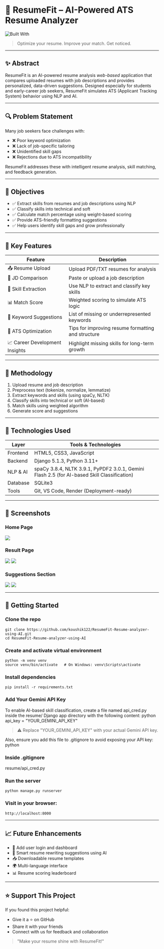 # 💼 ResumeFit – AI-Powered ATS Resume Analyzer

![Built With](https://img.shields.io/badge/Built%20With-Django%20%7C%20HTML%20%7C%20CSS%20%7C%20JavaScript-blue.svg)

> Optimize your resume. Improve your match. Get noticed.

---
## ✨ Abstract

ResumeFit is an AI-powered resume analysis *web-based* application that compares uploaded resumes with job descriptions and provides personalized, data-driven suggestions. Designed especially for students and early-career job seekers, ResumeFit simulates ATS (Applicant Tracking System) behavior using NLP and AI.

---
## 🔍 Problem Statement

Many job seekers face challenges with:

- ❌ Poor keyword optimization
- ❌ Lack of job-specific tailoring
- ❌ Unidentified skill gaps
- ❌ Rejections due to ATS incompatibility

ResumeFit addresses these with intelligent resume analysis, skill matching, and feedback generation.

---
## 🎯 Objectives

- ✅ Extract skills from resumes and job descriptions using NLP
- ✅ Classify skills into technical and soft
- ✅ Calculate match percentage using weight-based scoring
- ✅ Provide ATS-friendly formatting suggestions
- ✅ Help users identify skill gaps and grow professionally

---
## 🧰 Key Features

| Feature                        | Description                                        |
| ------------------------------ | -------------------------------------------------- |
| 📤 Resume Upload               | Upload PDF/TXT resumes for analysis                |
| 📝 JD Comparison               | Paste or upload a job description                  |
| 🧠 Skill Extraction            | Use NLP to extract and classify key skills         |
| 📊 Match Score                 | Weighted scoring to simulate ATS logic             |
| 🧾 Keyword Suggestions         | List of missing or underrepresented keywords       |
| 🧱 ATS Optimization            | Tips for improving resume formatting and structure |
| 📈 Career Development Insights | Highlight missing skills for long-term growth      |

---
## 🧪 Methodology

1. Upload resume and job description
2. Preprocess text (tokenize, normalize, lemmatize)
3. Extract keywords and skills (using spaCy, NLTK)
4. Classify skills into technical or soft (AI-based)
5. Match skills using weighted algorithm
6. Generate score and suggestions

---
## 🧠 Technologies Used

| Layer        | Tools & Technologies                                                                        |
| -------- | ------------------------------------------------------------------------------------------- |
| Frontend     | HTML5, CSS3, JavaScript                                                                     |
| Backend      | Django 5.1.3, Python 3.11+                                                                  |
| NLP & AI     | spaCy 3.8.4, NLTK 3.9.1, PyPDF2 3.0.1, Gemini Flash 2.5 (for AI-based Skill Classification) |
| Database     | SQLite3                                                                                     |
| Tools        | Git, VS Code, Render (Deployment-ready)                                                     |

---
## 📸 Screenshots

### **Home Page**
![](assets/screenshots/home.png)

### **Result Page**
![](assets/screenshots/result_1.png)
![](assets/screenshots/result_2.png)

### **Suggestions Section**
![](assets/screenshots/suggestion_1.png)
![](assets/screenshots/suggestion_2.png)

---
## 🚀 Getting Started

### Clone the repo
```
git clone https://github.com/koushik122/ResumeFit-Resume-analyzer-using-AI.git
cd ResumeFit-Resume-analyzer-using-AI
```

### Create and activate virtual environment
```
python -m venv venv
source venv/bin/activate   # On Windows: venv\Scripts\activate
```

### Install dependencies
```
pip install -r requirements.txt
```

### Add Your Gemini API Key
To enable AI-based skill classification, create a file named api_cred.py inside the resume/ Django app directory with the following content:
python
api_key = "YOUR_GEMINI_API_KEY"

> ⚠ Replace "YOUR_GEMINI_API_KEY" with your actual Gemini API key.

Also, ensure you add this file to .gitignore to avoid exposing your API key:
python
### Inside .gitignore
resume/api_cred.py

### Run the server
```
python manage.py runserver
```

### Visit in your browser:
```
http://localhost:8000
```

---
## 📈 Future Enhancements

- 🔐 Add user login and dashboard
- 🤖 Smart resume rewriting suggestions using AI
- 📥 Downloadable resume templates
- 🌍 Multi-language interface
- 📊 Resume scoring leaderboard

---
## ⭐ Support This Project

If you found this project helpful:
- Give it a ⭐ on GitHub
- Share it with your friends
- Connect with us for feedback and collaboration

> "Make your resume shine with ResumeFit!"
